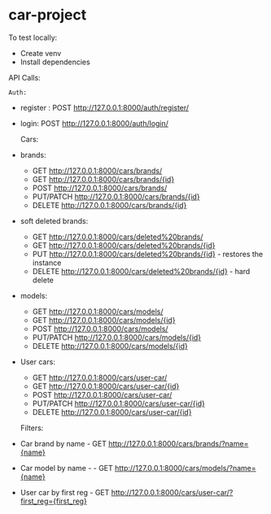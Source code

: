 # car-project

To test locally:
 - Create venv
 - Install dependencies


API Calls:

    Auth:
 - register : POST http://127.0.0.1:8000/auth/register/
 - login: POST http://127.0.0.1:8000/auth/login/
   

    Cars:
- brands:

    - GET http://127.0.0.1:8000/cars/brands/
    - GET http://127.0.0.1:8000/cars/brands/{id}
    - POST http://127.0.0.1:8000/cars/brands/
    - PUT/PATCH http://127.0.0.1:8000/cars/brands/{id}
    - DELETE http://127.0.0.1:8000/cars/brands/{id}

- soft deleted brands:
    
    - GET http://127.0.0.1:8000/cars/deleted%20brands/
    - GET http://127.0.0.1:8000/cars/deleted%20brands/{id}
    - PUT http://127.0.0.1:8000/cars/deleted%20brands/{id} - restores the instance
    - DELETE http://127.0.0.1:8000/cars/deleted%20brands/{id} - hard delete

- models:

    - GET http://127.0.0.1:8000/cars/models/
    - GET http://127.0.0.1:8000/cars/models/{id}
    - POST http://127.0.0.1:8000/cars/models/
    - PUT/PATCH http://127.0.0.1:8000/cars/models/{id}
    - DELETE http://127.0.0.1:8000/cars/models/{id}

- User cars:

    - GET http://127.0.0.1:8000/cars/user-car/
    - GET http://127.0.0.1:8000/cars/user-car/{id}
    - POST http://127.0.0.1:8000/cars/user-car/
    - PUT/PATCH http://127.0.0.1:8000/cars/user-car/{id}
    - DELETE http://127.0.0.1:8000/cars/user-car/{id}


    Filters:

- Car brand by name - GET http://127.0.0.1:8000/cars/brands/?name={name}
- Car model by name - - GET http://127.0.0.1:8000/cars/models/?name={name}
- User car by first reg - GET http://127.0.0.1:8000/cars/user-car/?first_reg={first_reg}
